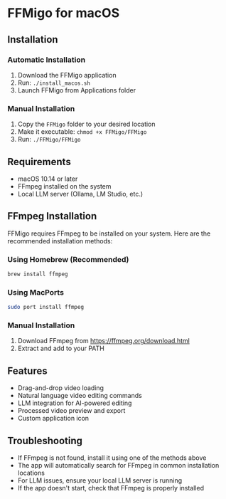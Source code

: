 # FFMigo for macOS

## Installation

### Automatic Installation
1. Download the FFMigo application
2. Run: `./install_macos.sh`
3. Launch FFMigo from Applications folder

### Manual Installation
1. Copy the `FFMigo` folder to your desired location
2. Make it executable: `chmod +x FFMigo/FFMigo`
3. Run: `./FFMigo/FFMigo`

## Requirements
- macOS 10.14 or later
- FFmpeg installed on the system
- Local LLM server (Ollama, LM Studio, etc.)

## FFmpeg Installation
FFMigo requires FFmpeg to be installed on your system. Here are the recommended installation methods:

### Using Homebrew (Recommended)
```bash
brew install ffmpeg
```

### Using MacPorts
```bash
sudo port install ffmpeg
```

### Manual Installation
1. Download FFmpeg from https://ffmpeg.org/download.html
2. Extract and add to your PATH

## Features
- Drag-and-drop video loading
- Natural language video editing commands
- LLM integration for AI-powered editing
- Processed video preview and export
- Custom application icon

## Troubleshooting
- If FFmpeg is not found, install it using one of the methods above
- The app will automatically search for FFmpeg in common installation locations
- For LLM issues, ensure your local LLM server is running
- If the app doesn't start, check that FFmpeg is properly installed
